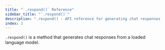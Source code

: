 ```yaml
---
title: "`.respond()` Reference"
sidebar_title: "`.respond()`"
description: ".respond() - API reference for generating chat responses from a loaded language model"
index: 3
---
```


`.respond()` is a method that generates chat responses from a loaded language model. 